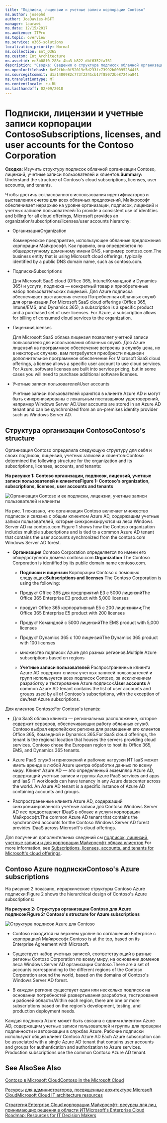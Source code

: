 ```yaml
---
title: "Подписки, лицензии и учетные записи корпорации Contoso"
ms.author: josephd
author: JoeDavies-MSFT
manager: laurawi
ms.date: 12/15/2017
ms.audience: ITPro
ms.topic: overview
ms.service: o365-solutions
localization_priority: Normal
ms.collection: Ent_O365
ms.custom: Ent_Architecture
ms.assetid: ec3b08f0-288c-4ba3-b822-dbf6352fa761
description: "Сводка: Сведения о структура подписок облачной организации Contoso, лицензий, учетные записи пользователей и клиентов."
ms.openlocfilehash: 6e62fbbc0f52019e5d233fc73992b000952344f5
ms.sourcegitcommit: d1a1480982c773f2241cb17f85072be8724ea841
ms.translationtype: MT
ms.contentlocale: ru-RU
ms.lasthandoff: 02/09/2018
---
```

# <a name="subscriptions-licenses-and-user-accounts-for-the-contoso-corporation"></a><span data-ttu-id="49d2a-103">Подписки, лицензии и учетные записи корпорации Contoso</span><span class="sxs-lookup"><span data-stu-id="49d2a-103">Subscriptions, licenses, and user accounts for the Contoso Corporation</span></span>

 <span data-ttu-id="49d2a-104">**Сводка:** Изучить структуру подписок облачной организации Contoso, лицензий, учетные записи пользователей и клиентов.</span><span class="sxs-lookup"><span data-stu-id="49d2a-104">**Summary:** Understand the structure of Contoso's cloud subscriptions, licenses, user accounts, and tenants.</span></span>
  
<span data-ttu-id="49d2a-105">Чтобы достичь согласованного использования идентификаторов и выставления счетов для всех облачных предложений, Майкрософт обеспечивает иерархию на уровне организации, подписок, лицензий и учетных записей пользователей:</span><span class="sxs-lookup"><span data-stu-id="49d2a-105">To provide a consistent use of identities and billing for all cloud offerings, Microsoft provides an organization/subscriptions/licenses/user accounts hierarchy:</span></span>
  
- <span data-ttu-id="49d2a-106">Организация</span><span class="sxs-lookup"><span data-stu-id="49d2a-106">Organization</span></span>
    
    <span data-ttu-id="49d2a-107">Коммерческое предприятие, использующее облачные предложения корпорации Майкрософт. Как правило, она определяется по общедоступному доменному имени DNS, например contoso.com.</span><span class="sxs-lookup"><span data-stu-id="49d2a-107">The business entity that is using Microsoft cloud offerings, typically identified by a public DNS domain name, such as contoso.com.</span></span>
    
- <span data-ttu-id="49d2a-108">Подписки</span><span class="sxs-lookup"><span data-stu-id="49d2a-108">Subscriptions</span></span>
    
    <span data-ttu-id="49d2a-p101">Для Microsoft SaaS cloud (Office 365, Intune/Командной и Dynamics 365) и услуги, подписка — конкретный товар и приобретенные набор пользовательских лицензий. Для Azure подписка обеспечивает выставления счетов Потребленная облачных служб для организации.</span><span class="sxs-lookup"><span data-stu-id="49d2a-p101">For Microsoft SaaS cloud offerings (Office 365, Intune/EMS, and Dynamics 365), a subscription is a specific product and a purchased set of user licenses. For Azure, a subscription allows for billing of consumed cloud services to the organization.</span></span>
    
- <span data-ttu-id="49d2a-111">Лицензии</span><span class="sxs-lookup"><span data-stu-id="49d2a-111">Licenses</span></span>
    
    <span data-ttu-id="49d2a-p102">Для Microsoft SaaS облака лицензия позволяет учетной записи пользователя для использования облачных служб. Для Azure лицензий на программное обеспечение встроены в службу цена, но в некоторых случаях, вам потребуется приобрести лицензии дополнительное программное обеспечение.</span><span class="sxs-lookup"><span data-stu-id="49d2a-p102">For Microsoft SaaS cloud offerings, a license allows a specific user account to use cloud services. For Azure, software licenses are built into service pricing, but in some cases you will need to purchase additional software licenses.</span></span>
    
- <span data-ttu-id="49d2a-114">Учетные записи пользователей</span><span class="sxs-lookup"><span data-stu-id="49d2a-114">User accounts</span></span>
    
    <span data-ttu-id="49d2a-115">Учетные записи пользователей хранятся в клиенте Azure AD и могут быть синхронизированы с локальным поставщиком удостоверений, например Windows Server AD.</span><span class="sxs-lookup"><span data-stu-id="49d2a-115">User accounts are stored in an Azure AD tenant and can be synchronized from an on-premises identity provider such as Windows Server AD.</span></span>
    
## <a name="contosos-structure"></a><span data-ttu-id="49d2a-116">Структура организации Contoso</span><span class="sxs-lookup"><span data-stu-id="49d2a-116">Contoso's structure</span></span>

<span data-ttu-id="49d2a-117">Организация Contoso определила следующую структуру для себя и своих подписок, лицензий, учетных записей и клиентов:</span><span class="sxs-lookup"><span data-stu-id="49d2a-117">Contoso determined the following structure for the organization and its subscriptions, licenses, accounts, and tenants:</span></span>
  
<span data-ttu-id="49d2a-118">**На рисунке 1: Contoso организации, подписок, лицензий, учетные записи пользователей и клиентов**</span><span class="sxs-lookup"><span data-stu-id="49d2a-118">**Figure 1: Contoso's organization, subscriptions, licenses, user accounts and tenants**</span></span>

![Организация Contoso и ее подписки, лицензии, учетные записи пользователей и клиенты](images/Contoso_Poster/Subscriptions.png)
  
<span data-ttu-id="49d2a-120">На рис. 1 показано, что организация Contoso включает множество подписок и связана с общим клиентом Azure AD, содержащим учетные записи пользователей, которые синхронизируются из леса Windows Server AD на contoso.com.</span><span class="sxs-lookup"><span data-stu-id="49d2a-120">Figure 1 shows how the Contoso organization includes multiple subscriptions and is tied to a common Azure AD tenant that contains the user accounts synchronized from the contoso.com Windows Server AD forest.</span></span>
  
- <span data-ttu-id="49d2a-121">**Организация** Contoso Corporation определяется по имени его общедоступного домена contoso.com.</span><span class="sxs-lookup"><span data-stu-id="49d2a-121">**Organization** The Contoso Corporation is identified by its public domain name contoso.com.</span></span>
    
  - <span data-ttu-id="49d2a-122">**Подписки и лицензии** Корпорации Contoso с помощью следующих:</span><span class="sxs-lookup"><span data-stu-id="49d2a-122">**Subscriptions and licenses** The Contoso Corporation is using the following:</span></span>
    
  - <span data-ttu-id="49d2a-123">Продукт Office 365 для предприятий E3 с 5000 лицензий</span><span class="sxs-lookup"><span data-stu-id="49d2a-123">The Office 365 Enterprise E3 product with 5,000 licenses</span></span>
    
  - <span data-ttu-id="49d2a-124">продукт Office 365 корпоративный E5 с 200 лицензиями;</span><span class="sxs-lookup"><span data-stu-id="49d2a-124">The Office 365 Enterprise E5 product with 200 licenses</span></span>
    
  - <span data-ttu-id="49d2a-125">Продукт Командной с 5000 лицензий</span><span class="sxs-lookup"><span data-stu-id="49d2a-125">The EMS product with 5,000 licenses</span></span>
    
  - <span data-ttu-id="49d2a-126">Продукт Dynamics 365 с 100 лицензий</span><span class="sxs-lookup"><span data-stu-id="49d2a-126">The Dynamics 365 product with 100 licenses</span></span>
    
  - <span data-ttu-id="49d2a-127">множество подписок Azure для разных регионов.</span><span class="sxs-lookup"><span data-stu-id="49d2a-127">Multiple Azure subscriptions based on regions</span></span>
    
  - <span data-ttu-id="49d2a-128">**Учетные записи пользователей** Распространенные клиента Azure AD содержит список учетных записей пользователей и групп используется всех подписок Contoso, за исключением разработку и тестирование Azure подписок.</span><span class="sxs-lookup"><span data-stu-id="49d2a-128">**User accounts** A common Azure AD tenant contains the list of user accounts and groups used by all of Contoso's subscriptions, with the exception of dev/test Azure subscriptions.</span></span>
    
<span data-ttu-id="49d2a-129">Для клиентов Contoso:</span><span class="sxs-lookup"><span data-stu-id="49d2a-129">For Contoso's tenants:</span></span>
  
- <span data-ttu-id="49d2a-p103">Для SaaS облака клиента — региональных расположение, которое содержит серверов, обеспечивающих работу облачных служб. Contoso выбрал европейских региона для размещения его клиентов Office 365, Командной и Dynamics 365.</span><span class="sxs-lookup"><span data-stu-id="49d2a-p103">For SaaS cloud offerings, the tenant is the regional location that houses the servers providing cloud services. Contoso chose the European region to host its Office 365, EMS, and Dynamics 365 tenants.</span></span> 
    
- <span data-ttu-id="49d2a-p104">Azure PaaS служб и приложений и рабочие нагрузки ИТ IaaS может иметь аренде в любой Azure центра обработки данных по всему миру. Клиент Azure AD — это определенный экземпляр Azure AD, содержащий учетные записи и группы.</span><span class="sxs-lookup"><span data-stu-id="49d2a-p104">Azure PaaS services and apps and IaaS IT workloads can have tenancy in any Azure datacenter across the world. An Azure AD tenant is a specific instance of Azure AD containing accounts and groups.</span></span>
    
- <span data-ttu-id="49d2a-134">Распространенные клиента Azure AD, содержащий синхронизированного учетные записи для Contoso Windows Server AD лес предоставляет IDaaS в облаке и услуги корпорации Майкрософт.</span><span class="sxs-lookup"><span data-stu-id="49d2a-134">The common Azure AD tenant that contains the synchronized accounts for the Contoso Windows Server AD forest provides IDaaS across Microsoft's cloud offerings.</span></span>
    
<span data-ttu-id="49d2a-135">Для получения дополнительных сведений см [подписок, лицензий, учетные записи и для корпорации Майкрософт облака клиентов](subscriptions-licenses-accounts-and-tenants-for-microsoft-cloud-offerings.md).</span><span class="sxs-lookup"><span data-stu-id="49d2a-135">For more information, see [Subscriptions, licenses, accounts, and tenants for Microsoft's cloud offerings](subscriptions-licenses-accounts-and-tenants-for-microsoft-cloud-offerings.md).</span></span>
  
## <a name="contosos-azure-subscriptions"></a><span data-ttu-id="49d2a-136">Contoso Azure подписки</span><span class="sxs-lookup"><span data-stu-id="49d2a-136">Contoso's Azure subscriptions</span></span>

<span data-ttu-id="49d2a-137">На рисунке 2 показано, иерархические структуры Contoso Azure подписки:</span><span class="sxs-lookup"><span data-stu-id="49d2a-137">Figure 2 shows the hierarchical design of Contoso's Azure subscriptions:</span></span>
  
<span data-ttu-id="49d2a-138">**На рисунке 2: Структура организации Contoso для Azure подписок**</span><span class="sxs-lookup"><span data-stu-id="49d2a-138">**Figure 2: Contoso's structure for Azure subscriptions**</span></span>

![Структура подписок Azure для Contoso](images/Contoso_Poster/Subscriptions_Nested.png)
  
- <span data-ttu-id="49d2a-140">Contoso находится на верхнем уровне по соглашению Enterprise с корпорацией Майкрософт.</span><span class="sxs-lookup"><span data-stu-id="49d2a-140">Contoso is at the top, based on its Enterprise Agreement with Microsoft.</span></span>
    
- <span data-ttu-id="49d2a-141">Существует набор учетных записей, соответствующий в разные регионы Contoso Corporation по всему миру, на основании доменов леса Windows Server AD организации Contoso.</span><span class="sxs-lookup"><span data-stu-id="49d2a-141">There are a set of accounts corresponding to the different regions of the Contoso Corporation around the world, based on the domains of Contoso's Windows Server AD forest.</span></span>
    
- <span data-ttu-id="49d2a-142">В каждом регионе существует один или несколько подписок на основании потребностей развертывания разработки, тестирования и рабочей области.</span><span class="sxs-lookup"><span data-stu-id="49d2a-142">Within each region, there are one or more subscriptions based on the region's development, testing, and production deployment needs.</span></span>
    
<span data-ttu-id="49d2a-p105">Каждая подписка Azure может быть связана с одним клиентом Azure AD, содержащим учетные записи пользователей и группы для проверки подлинности и авторизации в службах Azure. Рабочие подписки используют общий клиент Contoso Azure AD.</span><span class="sxs-lookup"><span data-stu-id="49d2a-p105">Each Azure subscription can be associated with a single Azure AD tenant that contains user accounts and groups for authentication and authorization to Azure services. Production subscriptions use the common Contoso Azure AD tenant.</span></span>
  
## <a name="see-also"></a><span data-ttu-id="49d2a-145">See Also</span><span class="sxs-lookup"><span data-stu-id="49d2a-145">See Also</span></span>

[<span data-ttu-id="49d2a-146">Contoso в Microsoft Cloud</span><span class="sxs-lookup"><span data-stu-id="49d2a-146">Contoso in the Microsoft Cloud</span></span>](contoso-in-the-microsoft-cloud.md)
  
[<span data-ttu-id="49d2a-147">Ресурсы для администраторов, посвященные архитектуре Microsoft Cloud</span><span class="sxs-lookup"><span data-stu-id="49d2a-147">Microsoft Cloud IT architecture resources</span></span>](microsoft-cloud-it-architecture-resources.md)

[<span data-ttu-id="49d2a-148">Стратегия Enterprise Cloud корпорации Майкрософт: ресурсы для лиц, принимающих решения в области ИТ</span><span class="sxs-lookup"><span data-stu-id="49d2a-148">Microsoft's Enterprise Cloud Roadmap: Resources for IT Decision Makers</span></span>](https://sway.com/FJ2xsyWtkJc2taRD)




